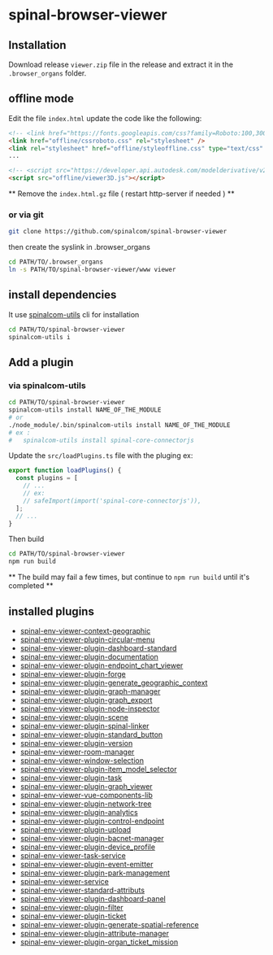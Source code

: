 # spinal-browser-viewer

## Installation

Download release `viewer.zip` file in the release and extract it in the `.browser_organs` folder.

## offline mode

Edit the file `index.html` update the code like the following:

```html
<!-- <link href="https://fonts.googleapis.com/css?family=Roboto:100,300,400,500,700,900" rel="stylesheet"> <link rel="stylesheet" href="https://developer.api.autodesk.com/modelderivative/v2/viewers/7.*/style.css" type="text/css"> -->
<link href="offline/cssroboto.css" rel="stylesheet" />
<link rel="stylesheet" href="offline/styleoffline.css" type="text/css" />
...

<!-- <script src="https://developer.api.autodesk.com/modelderivative/v2/viewers/7.*/viewer3D.js"></script> -->
<script src="offline/viewer3D.js"></script>
```

** Remove the `index.html.gz` file ( restart http-server if needed ) **

### or via git

```sh
git clone https://github.com/spinalcom/spinal-browser-viewer
```

then create the syslink in .browser_organs

```sh
cd PATH/TO/.browser_organs
ln -s PATH/TO/spinal-browser-viewer/www viewer
```

## install dependencies

It use [spinalcom-utils](https://github.com/spinalcom/spinalcom-utils) cli for installation

```sh
cd PATH/TO/spinal-browser-viewer
spinalcom-utils i
```

## Add a plugin

### via spinalcom-utils

```sh
cd PATH/TO/spinal-browser-viewer
spinalcom-utils install NAME_OF_THE_MODULE
# or
./node_module/.bin/spinalcom-utils install NAME_OF_THE_MODULE
# ex :
#   spinalcom-utils install spinal-core-connectorjs
```

Update the `src/loadPlugins.ts` file with the pluging
ex:

```js
export function loadPlugins() {
  const plugins = [
    // ...
    // ex:
    // safeImport(import('spinal-core-connectorjs')),
  ];
  // ...
}
```

Then build

```sh
cd PATH/TO/spinal-browser-viewer
npm run build
```

** The build may fail a few times, but continue to `npm run build` until it's completed **

## installed plugins

- [spinal-env-viewer-context-geographic](https://github.com/spinalcom/spinal-env-viewer-context-geographic)
- [spinal-env-viewer-plugin-circular-menu](https://github.com/spinalcom/spinal-env-viewer-plugin-circular-menu)
- [spinal-env-viewer-plugin-dashboard-standard](https://github.com/spinalcom/spinal-env-viewer-plugin-dashboard-standard)
- [spinal-env-viewer-plugin-documentation](https://github.com/spinalcom/spinal-env-viewer-plugin-documentation)
- [spinal-env-viewer-plugin-endpoint_chart_viewer](https://github.com/spinalcom/spinal-env-viewer-plugin-endpoint_chart_viewer)
- [spinal-env-viewer-plugin-forge](https://github.com/spinalcom/spinal-env-viewer-plugin-forge)
- [spinal-env-viewer-plugin-generate_geographic_context](https://github.com/spinalcom/spinal-env-viewer-plugin-generate_geographic_context)
- [spinal-env-viewer-plugin-graph-manager](https://github.com/spinalcom/spinal-env-viewer-plugin-graph-manager)
- [spinal-env-viewer-plugin-graph_export](https://github.com/spinalcom/spinal-env-viewer-plugin-graph_export)
- [spinal-env-viewer-plugin-node-inspector](https://github.com/spinalcom/spinal-env-viewer-plugin-node-inspector)
- [spinal-env-viewer-plugin-scene](https://github.com/spinalcom/spinal-env-viewer-plugin-scene)
- [spinal-env-viewer-plugin-spinal-linker](https://github.com/spinalcom/spinal-env-viewer-plugin-spinal-linker)
- [spinal-env-viewer-plugin-standard_button](https://github.com/spinalcom/spinal-env-viewer-plugin-standard_button)
- [spinal-env-viewer-plugin-version](https://github.com/spinalcom/spinal-env-viewer-plugin-version)
- [spinal-env-viewer-room-manager](https://github.com/spinalcom/spinal-env-viewer-room-manager)
- [spinal-env-viewer-window-selection](https://github.com/spinalcom/spinal-env-viewer-window-selection)
- [spinal-env-viewer-plugin-item_model_selector](https://github.com/spinalcom/spinal-env-viewer-plugin-item_model_selector)
- [spinal-env-viewer-plugin-task](https://github.com/spinalcom/spinal-env-viewer-plugin-task)
- [spinal-env-viewer-plugin-graph_viewer](https://github.com/spinalcom/spinal-env-viewer-plugin-graph_viewer)
- [spinal-env-viewer-vue-components-lib](https://github.com/spinalcom/spinal-env-viewer-vue-components-lib)
- [spinal-env-viewer-plugin-network-tree](https://github.com/spinalcom/spinal-env-viewer-plugin-network-tree)
- [spinal-env-viewer-plugin-analytics](https://github.com/spinalcom/spinal-env-viewer-plugin-analytics)
- [spinal-env-viewer-plugin-control-endpoint](https://github.com/spinalcom/spinal-env-viewer-plugin-control-endpoint)
- [spinal-env-viewer-plugin-upload](https://github.com/spinalcom/spinal-env-viewer-plugin-upload)
- [spinal-env-viewer-plugin-bacnet-manager](https://github.com/spinalcom/spinal-env-viewer-plugin-bacnet-manager)
- [spinal-env-viewer-plugin-device_profile](https://github.com/spinalcom/spinal-env-viewer-plugin-device_profile)
- [spinal-env-viewer-task-service](https://github.com/spinalcom/spinal-env-viewer-task-service)
- [spinal-env-viewer-plugin-event-emitter](https://github.com/spinalcom/spinal-env-viewer-plugin-event-emitter)
- [spinal-env-viewer-plugin-park-management](https://github.com/spinalcom/spinal-env-viewer-plugin-park-management)
- [spinal-env-viewer-service](https://github.com/spinalcom/spinal-env-viewer-service)
- [spinal-env-viewer-standard-attributs](https://github.com/spinalcom/spinal-env-viewer-standard-attributs)
- [spinal-env-viewer-plugin-dashboard-panel](https://github.com/spinalcom/spinal-env-viewer-plugin-dashboard-panel)
- [spinal-env-viewer-plugin-filter](https://github.com/spinalcom/spinal-env-viewer-plugin-filter)
- [spinal-env-viewer-plugin-ticket](https://github.com/spinalcom/spinal-env-viewer-plugin-ticket)
- [spinal-env-viewer-plugin-generate-spatial-reference](https://github.com/spinalcom/spinal-env-viewer-plugin-generate-spatial-reference)
- [spinal-env-viewer-plugin-attribute-manager](https://github.com/spinalcom/spinal-env-viewer-plugin-attribute-manager)
- [spinal-env-viewer-plugin-organ_ticket_mission](https://github.com/spinalcom/spinal-env-viewer-plugin-organ_ticket_mission)
